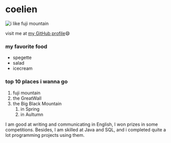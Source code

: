 # coelien

![i like fuji mountain](https://timgsa.baidu.com/timg?image&quality=80&size=b9999_10000&sec=1575065559975&di=f412bc743abeb69e5c9cb307a8ad7182&imgtype=0&src=http%3A%2F%2Fm.tuniucdn.com%2Ffb2%2Ft1%2FG2%2FM00%2FC2%2FA2%2FCii-T1kj3y-IbefkAAo_g1yhAyEAAKNnQPxqfQACj-b925_w640_h480_c1_t0.jpg)


visit me at [my GitHub profile](https://github.com/coelien):smile:


### my favorite food
* spegette
* salad
* icecream

### top 10 places i wanna go
1. fuji mountain
2. the GreatWall
3. the Big Black Mountain
   1. in Spring
   2. in Aultumn

I am good at writing and communicating in English, I won prizes in some competitions. Besides, I am skilled at Java and SQL, and i completed quite a lot programming projects using them.
